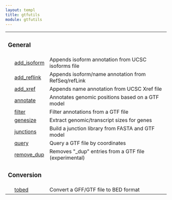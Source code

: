 ```yaml
---
layout: templ
title: gtfutils
module: gtfutils
---
```

<table cellpadding="4"><tr><td colspan="3"><h3>General</h3></td></tr>
<tr><td>&nbsp;</td><td><a href="/modules/gtfutils/add_isoform">add_isoform</a></td><td>Appends isoform annotation from UCSC isoforms file</td></tr>
<tr><td>&nbsp;</td><td><a href="/modules/gtfutils/add_reflink">add_reflink</a></td><td>Appends isoform/name annotation from RefSeq/refLink</td></tr>
<tr><td>&nbsp;</td><td><a href="/modules/gtfutils/add_xref">add_xref</a></td><td>Appends name annotation from UCSC Xref file</td></tr>
<tr><td>&nbsp;</td><td><a href="/modules/gtfutils/annotate">annotate</a></td><td>Annotates genomic positions based on a GTF model</td></tr>
<tr><td>&nbsp;</td><td><a href="/modules/gtfutils/filter">filter</a></td><td>Filter annotations from a GTF file</td></tr>
<tr><td>&nbsp;</td><td><a href="/modules/gtfutils/genesize">genesize</a></td><td>Extract genomic/transcript sizes for genes</td></tr>
<tr><td>&nbsp;</td><td><a href="/modules/gtfutils/junctions">junctions</a></td><td>Build a junction library from FASTA and GTF model</td></tr>
<tr><td>&nbsp;</td><td><a href="/modules/gtfutils/query">query</a></td><td>Query a GTF file by coordinates</td></tr>
<tr><td>&nbsp;</td><td><a href="/modules/gtfutils/remove_dup">remove_dup</a></td><td>Removes "_dup" entries from a GTF file (experimental)</td></tr>
<tr><td colspan="3"><h3>Conversion</h3></td></tr>
<tr><td>&nbsp;</td><td><a href="/modules/gtfutils/tobed">tobed</a></td><td>Convert a GFF/GTF file to BED format</td></tr>
</table>